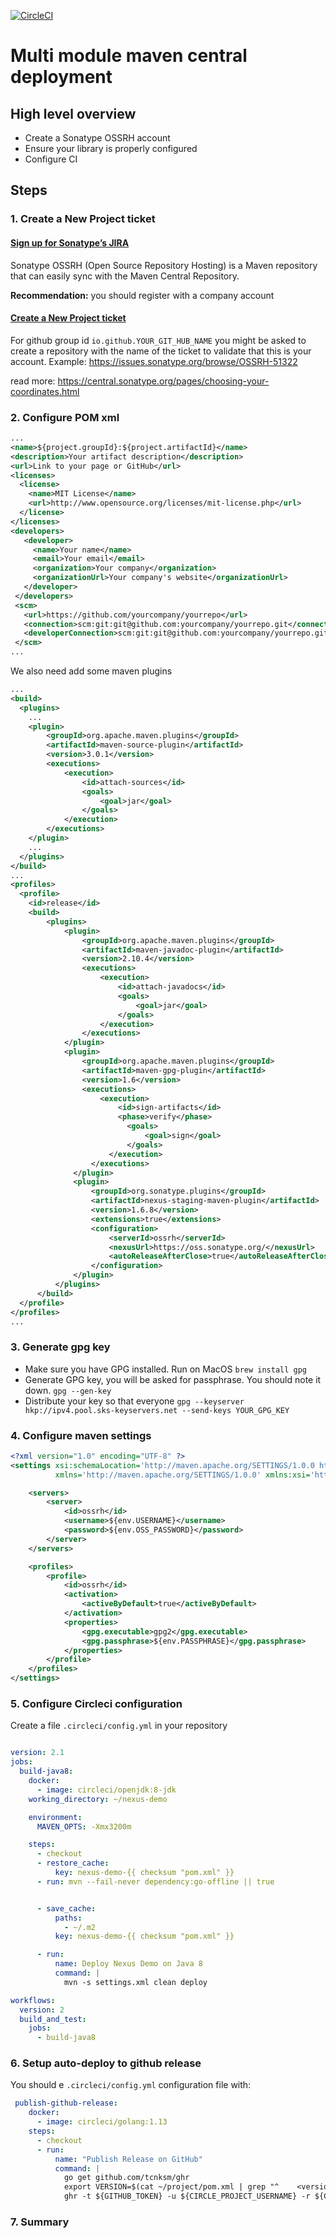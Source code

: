 [![CircleCI](https://circleci.com/gh/volkodavs/ossrh-demo.svg?style=svg)](https://circleci.com/gh/volkodavs/ossrh-demo)


# Multi module maven central deployment 

## High level overview

* Create a Sonatype OSSRH account
* Ensure your library is properly configured
* Configure CI

## Steps 

### 1. Create a New Project ticket

#### [Sign up for Sonatype’s JIRA](https://issues.sonatype.org/secure/Signup!default.jspa)
Sonatype OSSRH (Open Source Repository Hosting) is a Maven repository that can easily sync with the Maven Central Repository.

**Recommendation:** you should register with a company account

#### [Create a New Project ticket](https://issues.sonatype.org/secure/CreateIssue.jspa?issuetype=21&pid=10134)

For github group id `io.github.YOUR_GIT_HUB_NAME` you might be asked to create a repository with the name of the ticket to validate that this is your account. 
Example: https://issues.sonatype.org/browse/OSSRH-51322

read more: https://central.sonatype.org/pages/choosing-your-coordinates.html

### 2. Configure POM xml 

```xml 
...
<name>${project.groupId}:${project.artifactId}</name>
<description>Your artifact description</description>
<url>Link to your page or GitHub</url>
<licenses>
  <license>
    <name>MIT License</name>
    <url>http://www.opensource.org/licenses/mit-license.php</url>
  </license>
</licenses>
<developers>
   <developer>
     <name>Your name</name>
     <email>Your email</email>
     <organization>Your company</organization>
     <organizationUrl>Your company's website</organizationUrl>
   </developer>
 </developers>
 <scm>
   <url>https://github.com/yourcompany/yourrepo</url>
   <connection>scm:git:git@github.com:yourcompany/yourrepo.git</connection>
   <developerConnection>scm:git:git@github.com:yourcompany/yourrepo.git</developerConnection>
 </scm>
...
```

We also need add some maven plugins 

```xml
...
<build>
  <plugins>
    ...
    <plugin>
        <groupId>org.apache.maven.plugins</groupId>
        <artifactId>maven-source-plugin</artifactId>
        <version>3.0.1</version>
        <executions>
            <execution>
                <id>attach-sources</id>
                <goals>
                    <goal>jar</goal>
                </goals>
            </execution>
        </executions>
    </plugin>
    ...
  </plugins>
</build>
...
<profiles>
  <profile>
    <id>release</id>
    <build>
        <plugins>
            <plugin>
                <groupId>org.apache.maven.plugins</groupId>
                <artifactId>maven-javadoc-plugin</artifactId>
                <version>2.10.4</version>
                <executions>
                    <execution>
                        <id>attach-javadocs</id>
                        <goals>
                            <goal>jar</goal>
                        </goals>
                    </execution>
                </executions>
            </plugin>
            <plugin>
                <groupId>org.apache.maven.plugins</groupId>
                <artifactId>maven-gpg-plugin</artifactId>
                <version>1.6</version>
                <executions>
                    <execution>
                        <id>sign-artifacts</id>
                        <phase>verify</phase>
                          <goals>
                              <goal>sign</goal>
                          </goals>
                      </execution>
                  </executions>
              </plugin>
              <plugin>
                  <groupId>org.sonatype.plugins</groupId>
                  <artifactId>nexus-staging-maven-plugin</artifactId>
                  <version>1.6.8</version>
                  <extensions>true</extensions>
                  <configuration>
                      <serverId>ossrh</serverId>
                      <nexusUrl>https://oss.sonatype.org/</nexusUrl>
                      <autoReleaseAfterClose>true</autoReleaseAfterClose>
                  </configuration>
              </plugin>
          </plugins>
      </build>
  </profile>
</profiles>
...
```

### 3. Generate gpg key 

* Make sure you have GPG installed. Run on MacOS `brew install gpg`
* Generate GPG key, you will be asked for passphrase. You should note it down. `gpg --gen-key`
* Distribute your key so that everyone `gpg --keyserver hkp://ipv4.pool.sks-keyservers.net --send-keys YOUR_GPG_KEY`

### 4. Configure maven settings 

```xml
<?xml version="1.0" encoding="UTF-8" ?>
<settings xsi:schemaLocation='http://maven.apache.org/SETTINGS/1.0.0 http://maven.apache.org/xsd/settings-1.0.0.xsd'
          xmlns='http://maven.apache.org/SETTINGS/1.0.0' xmlns:xsi='http://www.w3.org/2001/XMLSchema-instance'>

    <servers>
        <server>
            <id>ossrh</id>
            <username>${env.USERNAME}</username>
            <password>${env.OSS_PASSWORD}</password>
        </server>
    </servers>

    <profiles>
        <profile>
            <id>ossrh</id>
            <activation>
                <activeByDefault>true</activeByDefault>
            </activation>
            <properties>
                <gpg.executable>gpg2</gpg.executable>
                <gpg.passphrase>${env.PASSPHRASE}</gpg.passphrase>
            </properties>
        </profile>
    </profiles>
</settings>
```

### 5. Configure Circleci configuration 

Create a file `.circleci/config.yml` in your repository

```yml

version: 2.1
jobs:
  build-java8:
    docker:
      - image: circleci/openjdk:8-jdk
    working_directory: ~/nexus-demo

    environment:
      MAVEN_OPTS: -Xmx3200m

    steps:
      - checkout
      - restore_cache:
          key: nexus-demo-{{ checksum "pom.xml" }}
      - run: mvn --fail-never dependency:go-offline || true


      - save_cache:
          paths:
            - ~/.m2
          key: nexus-demo-{{ checksum "pom.xml" }}

      - run:
          name: Deploy Nexus Demo on Java 8
          command: |
            mvn -s settings.xml clean deploy

workflows:
  version: 2
  build_and_test:
    jobs:
      - build-java8
```

### 6. Setup auto-deploy to github release

You should e  `.circleci/config.yml` configuration file with: 

```yml 
 publish-github-release:
    docker:
      - image: circleci/golang:1.13
    steps:
      - checkout
      - run:
          name: "Publish Release on GitHub"
          command: |
            go get github.com/tcnksm/ghr
            export VERSION=$(cat ~/project/pom.xml | grep "^    <version>.*</version>$" | awk -F'[><]' '{print $3}')
            ghr -t ${GITHUB_TOKEN} -u ${CIRCLE_PROJECT_USERNAME} -r ${CIRCLE_PROJECT_REPONAME} -c ${CIRCLE_SHA1} -delete ${VERSION} ~/project

```
### 7. Summary


